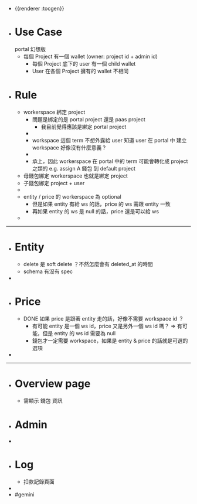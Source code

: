 - {{renderer :tocgen}}
- # Use Case
  portal 幻想版
	- 每個 Project 有一個 wallet (owner: project id + admin id)
		- 每個 Project 底下的 user 有一個 child wallet
		- User 在各個 Project 擁有的 wallet 不相同
- # Rule
	- workerspace 綁定 project
		- 問題是綁定的是 portal project 還是 paas project
			- 我目前覺得應該是綁定 portal project
		-
		- workspace 這個 term 不想外露給 user 知道
		  user 在 portal 中 建立 workspace 好像沒有什麼意義？
		-
		- 承上，因此 workerspace 在 portal 中的 term 可能會轉化成 project 之類的
		  e.g.  assign  A 錢包 到 default project
	- 母錢包綁定 workerspace 也就是綁定 project
	- 子錢包綁定 project + user
	-
	- entity / price 的 workerspace 為 optional
		- 但是如果 entity 有給 ws 的話，price 的 ws 需跟 entity 一致
		- 再如果 entity 的 ws 是 null 的話，price 還是可以給 ws
	-
- ------------
- # Entity
	- delete 是 soft delete ？不然怎麼會有 deleted_at 的時間
	- schema 有沒有 spec
-
- # Price
	- DONE 如果 price 是跟著 entity 走的話，好像不需要 workspace id ？
		- 有可能 entity 是一個 ws id，price 又是另外一個 ws id 嗎？
		  => 有可能，但是 entity 的 ws id 需要為 null
		- 錢包才一定需要 workspace，如果是 entity & price 的話就是可選的選項
-
- -------------
- # Overview page
	- 需顯示 錢包 資訊
- # Admin
-
- # Log
	- 扣款記錄頁面
-
- #gemini